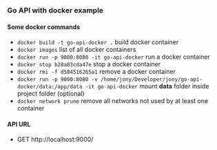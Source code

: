### Go API with docker example


#### Some docker commands
+ ``docker build -t go-api-docker .`` build docker container
+ ``docker images`` list of all docker containers
+ ``docker run -p 9000:8080 -it go-api-docker`` run a docker container
+ ``docker stop b28a83cda47e`` stop a docker container
+ ``docker rmi -f d584516265a1`` remove a docker container
+ ``docker run -p 9000:8080 -v /home/jony/Developer/jony/go-api-docker/data:/app/data -it go-api-docker`` mount __data__ folder inside project folder (optional)
+ ``docker network prune``  remove all networks not used by at least one container


#### API URL
+ GET http://localhost:9000/
